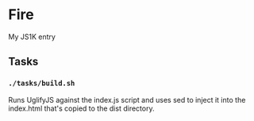 # Fire

My JS1K entry


## Tasks

### `./tasks/build.sh`

Runs UglifyJS against the index.js script and uses sed to inject it into the index.html that's copied to the dist directory.